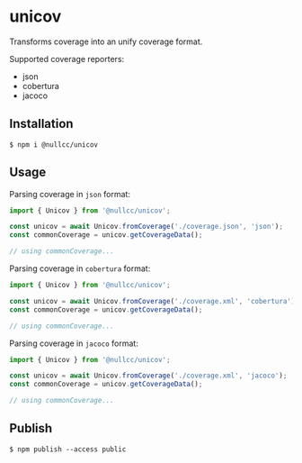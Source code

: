 # unicov

Transforms coverage into an unify coverage format.

Supported coverage reporters:

* json
* cobertura
* jacoco

## Installation

```shell script
$ npm i @nullcc/unicov
```

## Usage

Parsing coverage in `json` format:

```typescript
import { Unicov } from '@nullcc/unicov';

const unicov = await Unicov.fromCoverage('./coverage.json', 'json');
const commonCoverage = unicov.getCoverageData();

// using commonCoverage...
```

Parsing coverage in `cobertura` format:

```typescript
import { Unicov } from '@nullcc/unicov';

const unicov = await Unicov.fromCoverage('./coverage.xml', 'cobertura');
const commonCoverage = unicov.getCoverageData();

// using commonCoverage...
```

Parsing coverage in `jacoco` format:

```typescript
import { Unicov } from '@nullcc/unicov';

const unicov = await Unicov.fromCoverage('./coverage.xml', 'jacoco');
const commonCoverage = unicov.getCoverageData();

// using commonCoverage...
```

## Publish

```shell script
$ npm publish --access public
```
